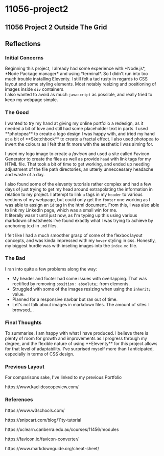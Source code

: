 # 11056-project2

  

## 11056 Project 2 Outside The Grid


## Reflections

### Initial Concerns
<p>Beginning this project, I already had some experience with *Node.js*, *Node Package manager* and using *terminal*. So I didn't run into too much trouble installing Eleventy. I still felt a tad rusty in regards to CSS layout and some styling elements. Most notably resizing and positioning of images inside <code>div</code> containers.
<br>
I  also wanted to avoid as much <code>javascript</code> as possible, and really tried to keep my webpage simple.</p>

### The Good

<p> I wanted to try my hand at giving my online portfolio a redesign, as it needed a bit of love and still had some placeholder text in parts. I used **photopea** to create a logo design I was happy with, and tried my hand at a bit of **Sketchbook** to create a fractal effect. I also used photopea to invert the colours as I felt that fit more with the aesthetic I was aiming for.
<br>

I used my logo image to create a *favicon* and used a site called Favicon Generator to create the files as well as provide <code>head</code> with link tags for my HTML file. That took a bit of time to get working, and ended up needing adjustment of the file path directories, an utterly unneccessary headache and waste of a day.
<br>

I also found some of the eleventy tutorials rather complex and had a few days of just trying to get my head around extrapolating the information in relation to my project. I attempt to link <code>a</code> tags in my <code>header</code> to various sections of my webpage, but could only get the <code>footer</code> one working as I was able to assign an <code>id</code> tag in the html document. From this, I was also able to link my LinkedIn page, which was a small win for me.
<br>
 It literally wasn't until just now, as I'm typing up this using various markdown cheatsheets I've found exactly what I was trying to achieve by anchoring text in <code>.md</code> files.
<br>

I felt like I had a much smoother grasp of some of the flexbox layout concepts, and was kinda impressed with my <code>hover</code> styling in css. Honestly, my biggest hurdle was with inseting images into the <code>index.md</code> file.</p>
 

 
 ### The Bad
 
<p> I ran into quite a few problems along the way:

 - My header and footer had some issues with overlapping. That was rectified by removing <code>position: absolute;</code> from elements.
 - Struggled with some of the images resizing when using the <code>inherit;</code> value.
 - Planned for a responsive navbar but ran out of time.
 - Let's not talk about images in markdown files. The amount of sites I browsed...</p>


### Final Thoughts

<p>To summarise, I am happy with what I have produced. I believe there is plenty of room for growth and improvements as I progress through my degree, and the flexible nature of using **Eleventy** for this project allows for that level of adaptability. I've surprised myself more than I anticipated, especially in terms of CSS design.</p>

### Previous Layout

<p> For comparisons sake, I've linked to my previous Portfolio
<br>
<p>https://www.kaelidoscopeview.com/</p>

### References

<p>https://www.w3schools.com/</p>
<p>https://snipcart.com/blog/11ty-tutorial</p>
<p>https://uclearn.canberra.edu.au/courses/11456/modules</p>
<p>https://favicon.io/favicon-converter/</p>
<p>https://www.markdownguide.org/cheat-sheet/</p>